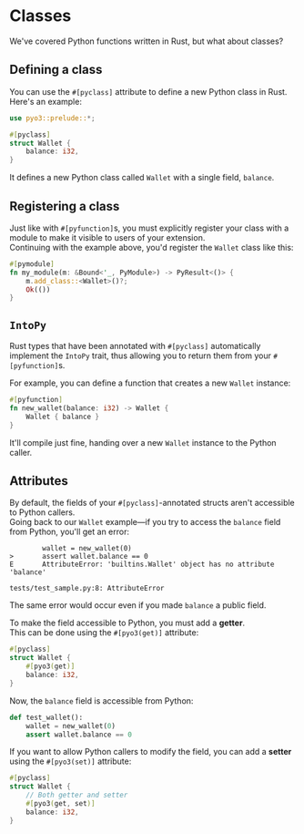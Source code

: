 # Classes

We've covered Python functions written in Rust, but what about classes?

## Defining a class

You can use the `#[pyclass]` attribute to define a new Python class in Rust. Here's an example:

```rust
use pyo3::prelude::*;

#[pyclass]
struct Wallet {
    balance: i32,
}
```

It defines a new Python class called `Wallet` with a single field, `balance`.

## Registering a class

Just like with `#[pyfunction]`s, you must explicitly register your class with a module to make it visible to
users of your extension.\
Continuing with the example above, you'd register the `Wallet` class like this:

```rust
#[pymodule]
fn my_module(m: &Bound<'_, PyModule>) -> PyResult<()> {
    m.add_class::<Wallet>()?;
    Ok(())
}
```

## `IntoPy`

Rust types that have been annotated with `#[pyclass]` automatically implement the `IntoPy` trait, thus
allowing you to return them from your `#[pyfunction]`s.

For example, you can define a function that creates a new `Wallet` instance:

```rust
#[pyfunction]
fn new_wallet(balance: i32) -> Wallet {
    Wallet { balance }
}
```

It'll compile just fine, handing over a new `Wallet` instance to the Python caller.

## Attributes

By default, the fields of your `#[pyclass]`-annotated structs aren't accessible to Python callers.\
Going back to our `Wallet` example—if you try to access the `balance` field from Python, you'll get an error:

```text
        wallet = new_wallet(0)
>       assert wallet.balance == 0
E       AttributeError: 'builtins.Wallet' object has no attribute 'balance'

tests/test_sample.py:8: AttributeError
```

The same error would occur even if you made `balance` a public field.

To make the field accessible to Python, you must add a **getter**.\
This can be done using the `#[pyo3(get)]` attribute:

```rust
#[pyclass]
struct Wallet {
    #[pyo3(get)]
    balance: i32,
}
```

Now, the `balance` field is accessible from Python:

```python
def test_wallet():
    wallet = new_wallet(0)
    assert wallet.balance == 0
```

If you want to allow Python callers to modify the field, you can add a **setter** using the `#[pyo3(set)]` attribute:

```rust
#[pyclass]
struct Wallet {
    // Both getter and setter
    #[pyo3(get, set)]
    balance: i32,
}
```
